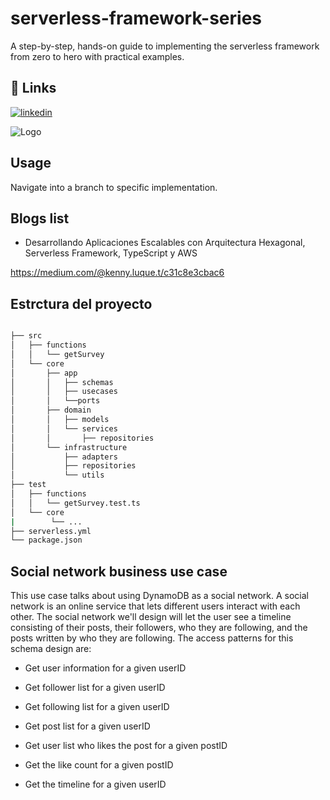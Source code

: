 
# serverless-framework-series

A step-by-step, hands-on guide to implementing the serverless framework from zero to hero with practical examples.


## 🔗 Links

[![linkedin](https://img.shields.io/badge/linkedin-0A66C2?style=for-the-badge&logo=linkedin&logoColor=white)](https://www.linkedin.com/in/kennyluquet/)



![Logo](https://camo.githubusercontent.com/47fc268f696afbfaf449142b409f40b983b7db6e3ab2ac13cd6d047aa1eab703/68747470733a2f2f73332e616d617a6f6e6177732e636f6d2f6173736574732e6769746875622e7365727665726c6573732f726561646d652d7365727665726c6573732d6672616d65776f726b2e676966)







    
## Usage

Navigate into a branch to specific implementation.


## Blogs list

- Desarrollando Aplicaciones Escalables con Arquitectura Hexagonal, Serverless Framework, TypeScript y AWS

https://medium.com/@kenny.luque.t/c31c8e3cbac6

## Estrctura del proyecto

```bash

├── src
│   ├── functions
│   │   └── getSurvey
│   └── core
│       ├── app
│       │   ├── schemas
│       │   ├── usecases
│       │   └──ports
│       ├── domain
│       │   ├── models
│       │   └── services
│       │       ├── repositories
│       └── infrastructure
│           ├── adapters
│           ├── repositories
│           └── utils
├── test
│   ├── functions
│   │   └── getSurvey.test.ts
│   └── core
|        └── ...
├── serverless.yml
└── package.json

```

## Social network business use case

This use case talks about using DynamoDB as a social network. A social network is an online service that lets different users interact with each other. The social network we'll design will let the user see a timeline consisting of their posts, their followers, who they are following, and the posts written by who they are following. The access patterns for this schema design are:

* Get user information for a given userID

* Get follower list for a given userID

* Get following list for a given userID

* Get post list for a given userID

* Get user list who likes the post for a given postID

* Get the like count for a given postID

* Get the timeline for a given userID